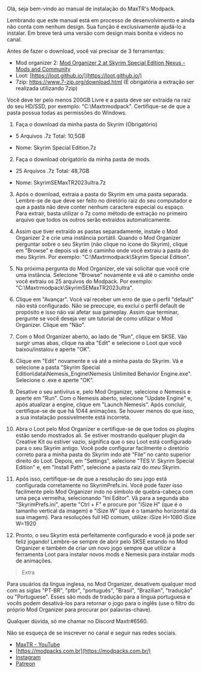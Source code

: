 Olá, seja bem-vindo ao manual de instalação do MaxTR's Modpack.

Lembrando que este manual está em processo de desenvolvimento e ainda não conta com nenhum design. Sua função é exclusivamente ajudá-lo a instalar. Em breve terá uma versão com design mais bonita e vídeos no canal.

Antes de fazer o download, você vai precisar de 3 ferramentas:

- Mod organizer 2: [Mod Organizer 2 at Skyrim Special Edition Nexus - Mods and Community](https://www.nexusmods.com/skyrimspecialedition/mods/6194)
- Loot: [https://loot.github.io/](https://loot.github.io/)
- 7zip: https://www.7-zip.org/download.html (É obrigatória a extração ser realizada utilizando 7zip)

Você deve ter pelo menos 200GB Livre e a pasta deve ser extraída na raiz do seu HD/SSD, por exemplo: "C:\Maxtrmodpack". Certifique-se de que a pasta possua todas as permissões do Windows.

1. Faça o download da minha pasta do Skyrim (Obrigatório)
- 5 Arquivos .7z Total: 10,5GB

- Nome: Skyrim Special Edition.7z
2. Faça o download obrigatório da minha pasta de mods.
- 25 Arquivos .7z Total: 48,7GB

- Nome: SkyrimSEMaxTR2023ultra.7z
3. Após o download, extraia a pasta do Skyrim em uma pasta separada. Lembre-se de que deve ser feito no diretório raiz do seu computador e que a pasta não deve conter nenhum caractere especial ou espaço. Para extrair, basta utilizar o 7z como método de extração no primeiro arquivo que todos os outros serão extraídos automaticamente.

4. Assim que tiver extraído as pastas separadamente, instale o Mod Organizer 2 e crie uma instância portátil. Quando o Mod Organizer perguntar sobre o seu Skyrim (não clique no ícone do Skyrim), clique em "Browse" e depois vá até o caminho onde você extraiu a pasta do meu Skyrim. Por exemplo: "C:\Maxtrmodpack\Skyrim Special Edition".

5. Na próxima pergunta do Mod Organizer, ele vai solicitar que você crie uma instância. Selecione "Browse" novamente e vá até o caminho onde você extraiu os 25 arquivos do Modpack. Por exemplo: "C:\Maxtrmodpack\SkyrimSEMaxTR2023ultra".

6. Clique em "Avançar". Você vai receber um erro de que o perfil "default" não está configurado. Não se preocupe, eu excluí o perfil default de propósito e isso não vai afetar sua gameplay. Assim que terminar, pergunte se você deseja ver um tutorial de como utilizar o Mod Organizer. Clique em "Não".

7. Com o Mod Organizer aberto, ao lado de "Run", clique em SKSE. Vão surgir umas abas, clique na aba "Edit" e selecione o Loot que você baixou/instalou e aperte "OK".

8. Clique em "Edit" novamente e vá até a minha pasta do Skyrim. Vá e selecione a pasta "Skyrim Special Edition\data\Nemesis_Engine\Nemesis Unlimited Behavior Engine.exe". Selecione o .exe e aperte "OK".

9. Desative o seu antivírus e, pelo Mod Organizer, selecione o Nemesis e aperte em "Run". Com o Nemesis aberto, selecione "Update Engine" e, após atualizar a engine, clique em "Launch Nemesis". Após concluir, certifique-se de que há 1044 animações. Se houver menos do que isso, a sua instalação possivelmente está incorreta.

10. Abra o Loot pelo Mod Organizer e certifique-se de que todos os plugins estão sendo mostrados ali. Se estiver mostrando qualquer plugin da Creative Kit ou estiver vazio, significa que o seu Loot está configurado para o seu Skyrim antigo. Você pode configurar facilmente o diretório correto para a minha pasta do Skyrim indo até "File" no canto superior direito do Loot. Depois, em "Settings", selecione "TES V: Skyrim Special Edition" e, em "Install Path", selecione a pasta raiz do *meu* Skyrim.

11. Após isso, certifique-se de que a resolução do seu jogo está configurada corretamente no SkyrimPrefs.ini. Você pode fazer isso facilmente pelo Mod Organizer indo no símbolo de quebra-cabeça com uma peça vermelha, selecionando "Ini Editor". Vá para a segunda aba "SkyrimPrefs.ini", aperte "Ctrl + F" e procure por "iSize H" (que é o tamanho vertical da imagem) e "iSize W" (que é o tamanho horizontal da sua imagem). Para resoluções full HD comum, utilize:
    iSize H=1080
    iSize W=1920

12. Pronto, o seu Skyrim está perfeitamente configurado e você já pode ser feliz jogando! Lembre-se sempre de abrir pelo SKSE estando no Mod Organizer e também de criar um novo jogo sempre que utilizar a ferramenta Loot para instalar novos mods e Nemesis para instalar mods de animações.

> Extra

Para usuários da língua inglesa, no Mod Organizer, desativem qualquer mod com as siglas "PT-BR", "ptbr", "português", "Brasil", "Brazilian", "tradução" ou "Portuguese". Esses são mods de tradução para a língua portuguesa e vocês podem desativá-los para retornar o jogo para o inglês (use o filtro do próprio Mod Organizer para procurar por palavras-chave).

Qualquer dúvida, só me chamar no Discord Maxtr#6560.

Não se esqueça de se inscrever no canal e seguir nas redes sociais.

- [MaxTR - YouTube](https://www.youtube.com/@MaxTR)
- [https://modpacks.com.br](https://modpacks.com.br/)
- [Instagram](https://www.instagram.com/oimaxtr/)
- [Patreon](https://www.patreon.com/user/membership?u=64099354)